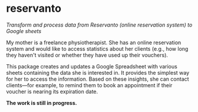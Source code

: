 # reservanto
_Transform and process data from Reservanto (online reservation system) to Google sheets_

My mother is a freelance physiotherapist. She has an online reservation system and would like to access statistics about her clients (e.g., how long they haven't visited or whether they have used up their vouchers).  

This package creates and updates a Google Spreadsheet with various sheets containing the data she is interested in. It provides the simplest way for her to access the information. Based on these insights, she can contact clients—for example, to remind them to book an appointment if their voucher is nearing its expiration date.

**The work is still in progress.**